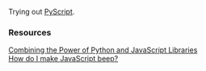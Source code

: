 Trying out [PyScript](https://pyscript.net/).

### Resources

[Combining the Power of Python and JavaScript Libraries](https://realpython.com/pyscript-python-in-browser/#combining-the-power-of-python-and-javascript-libraries)      
[How do I make JavaScript beep?](https://stackoverflow.com/questions/879152/how-do-i-make-javascript-beep)      
